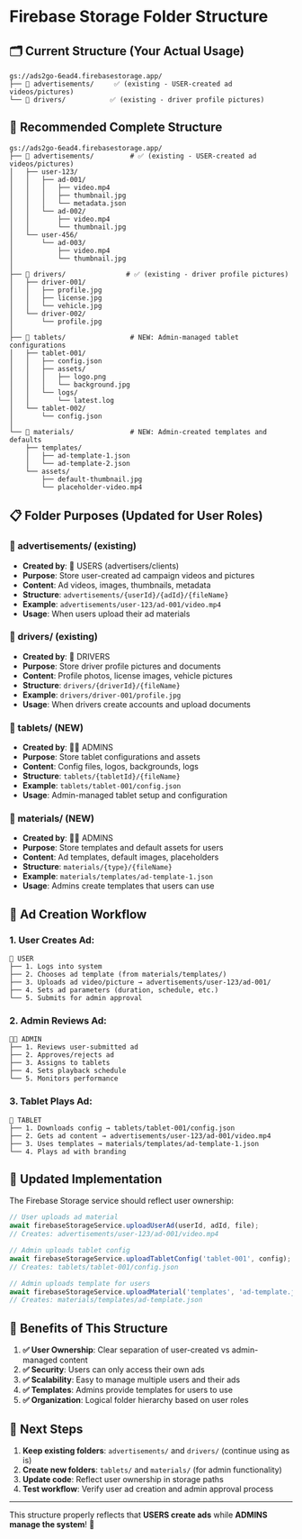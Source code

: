 # Firebase Storage Folder Structure

## 🗂️ **Current Structure (Your Actual Usage)**
```
gs://ads2go-6ead4.firebasestorage.app/
├── 📁 advertisements/     ✅ (existing - USER-created ad videos/pictures)
└── 📁 drivers/           ✅ (existing - driver profile pictures)
```

## 📁 **Recommended Complete Structure**

```
gs://ads2go-6ead4.firebasestorage.app/
├── 📁 advertisements/         # ✅ (existing - USER-created ad videos/pictures)
│   ├── user-123/
│   │   ├── ad-001/
│   │   │   ├── video.mp4
│   │   │   ├── thumbnail.jpg
│   │   │   └── metadata.json
│   │   └── ad-002/
│   │       ├── video.mp4
│   │       └── thumbnail.jpg
│   └── user-456/
│       └── ad-003/
│           ├── video.mp4
│           └── thumbnail.jpg
│
├── 📁 drivers/               # ✅ (existing - driver profile pictures)
│   ├── driver-001/
│   │   ├── profile.jpg
│   │   ├── license.jpg
│   │   └── vehicle.jpg
│   └── driver-002/
│       └── profile.jpg
│
├── 📁 tablets/                # NEW: Admin-managed tablet configurations
│   ├── tablet-001/
│   │   ├── config.json
│   │   ├── assets/
│   │   │   ├── logo.png
│   │   │   └── background.jpg
│   │   └── logs/
│   │       └── latest.log
│   └── tablet-002/
│       └── config.json
│
└── 📁 materials/              # NEW: Admin-created templates and defaults
    ├── templates/
    │   ├── ad-template-1.json
    │   └── ad-template-2.json
    └── assets/
        ├── default-thumbnail.jpg
        └── placeholder-video.mp4
```

## 📋 **Folder Purposes (Updated for User Roles)**

### **📁 advertisements/** (existing)
- **Created by**: 👤 USERS (advertisers/clients)
- **Purpose**: Store user-created ad campaign videos and pictures
- **Content**: Ad videos, images, thumbnails, metadata
- **Structure**: `advertisements/{userId}/{adId}/{fileName}`
- **Example**: `advertisements/user-123/ad-001/video.mp4`
- **Usage**: When users upload their ad materials

### **📁 drivers/** (existing)
- **Created by**: 🚗 DRIVERS
- **Purpose**: Store driver profile pictures and documents
- **Content**: Profile photos, license images, vehicle pictures
- **Structure**: `drivers/{driverId}/{fileName}`
- **Example**: `drivers/driver-001/profile.jpg`
- **Usage**: When drivers create accounts and upload documents

### **📁 tablets/** (NEW)
- **Created by**: 👨‍💼 ADMINS
- **Purpose**: Store tablet configurations and assets
- **Content**: Config files, logos, backgrounds, logs
- **Structure**: `tablets/{tabletId}/{fileName}`
- **Example**: `tablets/tablet-001/config.json`
- **Usage**: Admin-managed tablet setup and configuration

### **📁 materials/** (NEW)
- **Created by**: 👨‍💼 ADMINS
- **Purpose**: Store templates and default assets for users
- **Content**: Ad templates, default images, placeholders
- **Structure**: `materials/{type}/{fileName}`
- **Example**: `materials/templates/ad-template-1.json`
- **Usage**: Admins create templates that users can use

## 🔄 **Ad Creation Workflow**

### **1. User Creates Ad:**
```
👤 USER
├── 1. Logs into system
├── 2. Chooses ad template (from materials/templates/)
├── 3. Uploads ad video/picture → advertisements/user-123/ad-001/
├── 4. Sets ad parameters (duration, schedule, etc.)
└── 5. Submits for admin approval
```

### **2. Admin Reviews Ad:**
```
👨‍💼 ADMIN
├── 1. Reviews user-submitted ad
├── 2. Approves/rejects ad
├── 3. Assigns to tablets
├── 4. Sets playback schedule
└── 5. Monitors performance
```

### **3. Tablet Plays Ad:**
```
📱 TABLET
├── 1. Downloads config → tablets/tablet-001/config.json
├── 2. Gets ad content → advertisements/user-123/ad-001/video.mp4
├── 3. Uses templates → materials/templates/ad-template-1.json
└── 4. Plays ad with branding
```

## 🔧 **Updated Implementation**

The Firebase Storage service should reflect user ownership:

```javascript
// User uploads ad material
await firebaseStorageService.uploadUserAd(userId, adId, file);
// Creates: advertisements/user-123/ad-001/video.mp4

// Admin uploads tablet config
await firebaseStorageService.uploadTabletConfig('tablet-001', config);
// Creates: tablets/tablet-001/config.json

// Admin uploads template for users
await firebaseStorageService.uploadMaterial('templates', 'ad-template.json', file);
// Creates: materials/templates/ad-template.json
```

## 🎯 **Benefits of This Structure**

1. **✅ User Ownership**: Clear separation of user-created vs admin-managed content
2. **✅ Security**: Users can only access their own ads
3. **✅ Scalability**: Easy to manage multiple users and their ads
4. **✅ Templates**: Admins provide templates for users to use
5. **✅ Organization**: Logical folder hierarchy based on user roles

## 📝 **Next Steps**

1. **Keep existing folders**: `advertisements/` and `drivers/` (continue using as is)
2. **Create new folders**: `tablets/` and `materials/` (for admin functionality)
3. **Update code**: Reflect user ownership in storage paths
4. **Test workflow**: Verify user ad creation and admin approval process

---

This structure properly reflects that **USERS create ads** while **ADMINS manage the system**! 🎯
